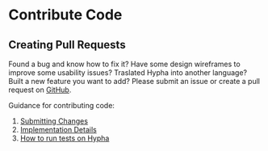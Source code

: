 # Contribute Code

## Creating Pull Requests

Found a bug and know how to fix it? Have some design wireframes to improve some usability issues? Traslated Hypha into another language? Built a new feature you want to add? Please submit an issue or create a pull request on [GitHub](https://github.com/HyphaApp/hypha/issues).

Guidance for contributing code:

1. [Submitting Changes](submittingchanges.md)
2. [Implementation Details](implementationdetails.md)
3. [How to run tests on Hypha](testing.md)
